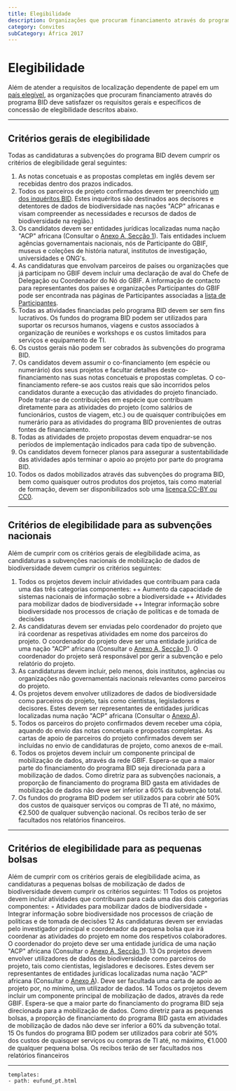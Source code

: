 ```yaml
---
title: Elegibilidade
description: Organizações que procuram financiamento através do programa BID deve atender aos requisitos gerais e específicos de concessão de elegibilidade.
category: Convites
subCategory: África 2017
---
```

# Elegibilidade

Além de atender a requisitos de localização dependente de papel em um [país elegível](/calls/africa-2017/eligible-countries), as organizações que procuram financiamento através do programa BID deve satisfazer os requisitos gerais e específicos de concessão de elegibilidade descritos abaixo. 

<!-- toc -->
<!-- tocstop -->

-----------------------

## Critérios gerais de elegibilidade

Todas as candidaturas a subvenções do programa BID devem cumprir os critérios de elegibilidade geral seguintes:
1. As notas concetuais e as propostas completas em inglês devem ser recebidas dentro dos prazos indicados.
2. Todos os parceiros de projeto confirmados devem ter preenchido [um dos inquéritos BID](http://www.gbif.org/news/surveys-for-data-holders-decision-makers). Estes inquéritos são destinados aos decisores e detentores de dados de biodiversidade nas nações "ACP" africanas e visam compreender as necessidades e recursos de dados de biodiversidade na região.)
3. Os candidatos devem ser entidades jurídicas localizadas numa nação "ACP" africana (Consultar o [Anexo A, Secção 1](http://www.gbif.org/sites/default/files/gbif_project/files/BID-call-for-proposals-Annex-A.pdf)). Tais entidades incluem agências governamentais nacionais, nós de Participante do GBIF, museus e coleções de história natural, institutos de investigação, universidades e ONG's.
4. As candidaturas que envolvam parceiros de países ou organizações que já participam no GBIF devem incluir uma declaração de aval do Chefe de Delegação ou Coordenador do Nó do GBIF. A informação de contacto para representantes dos países e organizações Participantes do GBIF pode ser encontrada nas páginas de Participantes associadas a [lista de Participantes](http://www.gbif.org/participation/participant-list).
5. Todas as atividades financiadas pelo programa BID devem ser sem fins lucrativos. Os fundos do programa BID podem ser utilizados para suportar os recursos humanos, viagens e custos associados à organização de reuniões e workshops e os custos limitados para serviços e equipamento de TI.
6. Os custos gerais não podem ser cobrados às subvenções do programa BID.
7. Os candidatos devem assumir o co-financiamento (em espécie ou numerário) dos seus projetos e facultar detalhes deste co-financiamento nas suas notas concetuais e propostas completas. O co-financiamento refere-se aos custos reais que são incorridos pelos candidatos durante a execução das atividades do projeto financiado. Pode tratar-se de contribuições em espécie que contribuam diretamente para as atividades do projeto (como salários de funcionários, custos de viagem, etc.) ou de quaisquer contribuições em numerário para as atividades do programa BID provenientes de outras fontes de financiamento.
8. Todas as atividades de projeto propostas devem enquadrar-se nos períodos de implementação indicados para cada tipo de subvenção.
9. Os candidatos devem fornecer planos para assegurar a sustentabilidade das atividades após terminar o apoio ao projeto por parte do programa BID.
10. Todos os dados mobilizados através das subvenções do programa BID, bem como quaisquer outros produtos dos projetos, tais como material de formação, devem ser disponibilizados sob uma [licença CC-BY ou CC0](http://www.gbif.org/newsroom/news/data-licensing-and-endorsement).

-----------------------

## Critérios de elegibilidade para as subvenções nacionais

Além de cumprir com os critérios gerais de elegibilidade acima, as candidaturas a subvenções nacionais de mobilização de dados de biodiversidade devem cumprir os critérios seguintes:
1. Todos os projetos devem incluir atividades que contribuam para cada uma das três categorias componentes:
++ Aumento da capacidade de sistemas nacionais de informação sobre a biodiversidade
++ Atividades para mobilizar dados de biodiversidade
++ Integrar informação sobre biodiversidade nos processos de criação de políticas e de tomada de decisões
2. As candidaturas devem ser enviadas pelo coordenador do projeto que irá coordenar as respetivas atividades em nome dos parceiros do projeto. O coordenador do projeto deve ser uma entidade jurídica de uma nação "ACP" africana (Consultar o [Anexo A, Secção 1](http://www.gbif.org/sites/default/files/gbif_project/files/BID-call-for-proposals-Annex-A.pdf)). O coordenador do projeto será responsável por gerir a subvenção e pelo relatório do projeto.
3. As candidaturas devem incluir, pelo menos, dois institutos, agências ou organizações não governamentais nacionais relevantes como parceiros do projeto.
4. Os projetos devem envolver utilizadores de dados de biodiversidade como parceiros do projeto, tais como cientistas, legisladores e decisores. Estes devem ser representantes de entidades jurídicas localizadas numa nação "ACP" africana (Consultar o [Anexo A](http://www.gbif.org/sites/default/files/gbif_project/files/BID-call-for-proposals-Annex-A.pdf)).
5. Todos os parceiros do projeto confirmados devem receber uma cópia, aquando do envio das notas concetuais e propostas completas. As cartas de apoio de parceiros do projeto confirmados devem ser incluídas no envio de candidaturas de projeto, como anexos de e-mail.
6. Todos os projetos devem incluir um componente principal de mobilização de dados, através da rede GBIF. Espera-se que a maior parte do financiamento do programa BID seja direcionada para a mobilização de dados. Como diretriz para as subvenções nacionais, a proporção de financiamento do programa BID gasta em atividades de mobilização de dados não deve ser inferior a 60% da subvenção total.
7. Os fundos do programa BID podem ser utilizados para cobrir até 50% dos custos de quaisquer serviços ou compras de TI até, no máximo, €2.500 de qualquer subvenção nacional. Os recibos terão de ser facultados nos relatórios financeiros.

-----------------------

## Critérios de elegibilidade para as pequenas bolsas

Além de cumprir com os critérios gerais de elegibilidade acima, as candidaturas a pequenas bolsas de mobilização de dados de biodiversidade devem cumprir os critérios seguintes:
11	Todos os projetos devem incluir atividades que contribuam para cada uma das dois categorias componentes:
◦	Atividades para mobilizar dados de biodiversidade
◦	Integrar informação sobre biodiversidade nos processos de criação de políticas e de tomada de decisões
12	As candidaturas devem ser enviadas pelo investigador principal e coordenador da pequena bolsa que irá coordenar as atividades do projeto em nome dos respetivos colaboradores. O coordenador do projeto deve ser uma entidade jurídica de uma nação "ACP" africana (Consultar o [Anexo A, Secção 1](http://www.gbif.org/sites/default/files/gbif_project/files/BID-call-for-proposals-Annex-A.pdf)).
13	Os projetos devem envolver utilizadores de dados de biodiversidade como parceiros do projeto, tais como cientistas, legisladores e decisores. Estes devem ser representantes de entidades jurídicas localizadas numa nação "ACP" africana (Consultar o [Anexo A](http://www.gbif.org/sites/default/files/gbif_project/files/BID-call-for-proposals-Annex-A.pdf)). Deve ser facultada uma carta de apoio ao projeto por, no mínimo, um utilizador de dados.
14	Todos os projetos devem incluir um componente principal de mobilização de dados, através da rede GBIF. Espera-se que a maior parte do financiamento do programa BID seja direcionada para a mobilização de dados. Como diretriz para as pequenas bolsas, a proporção de financiamento do programa BID gasta em atividades de mobilização de dados não deve ser inferior a 60% da subvenção total.
15	Os fundos do programa BID podem ser utilizados para cobrir até 50% dos custos de quaisquer serviços ou compras de TI até, no máximo, €1.000 de qualquer pequena bolsa. Os recibos terão de ser facultados nos relatórios financeiros

---------
```styledYaml
templates:
- path: eufund_pt.html
```
